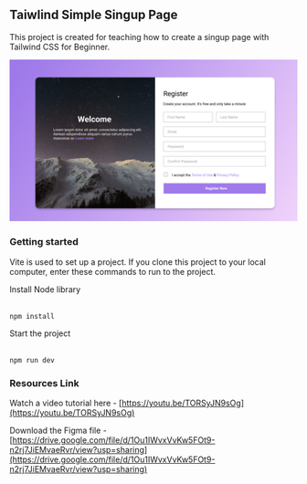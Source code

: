 ## Taiwlind Simple Singup Page
This project is created for teaching how to create a singup page with Tailwind CSS for Beginner. 

![alt tag](https://raw.githubusercontent.com/phithounsavanh/Tailwind-Simple-Signup-Page/master/Readme/tailwind%20register.png) 

### Getting started

Vite is used to set up a project. If you clone this project to your local computer, enter these commands to run to the project.

Install Node library

```npm

npm install

```

Start the project

```npm

npm run dev

```

### Resources Link

Watch a video tutorial here - [https://youtu.be/TORSyJN9sOg](https://youtu.be/TORSyJN9sOg)

Download the Figma file - [https://drive.google.com/file/d/1Ou1IWvxVvKw5FOt9-n2rj7JiEMvaeRvr/view?usp=sharing](https://drive.google.com/file/d/1Ou1IWvxVvKw5FOt9-n2rj7JiEMvaeRvr/view?usp=sharing)


